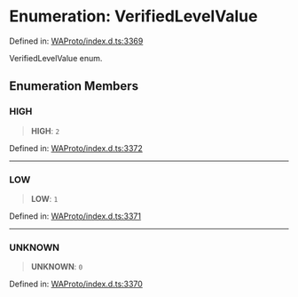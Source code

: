 # Enumeration: VerifiedLevelValue

Defined in: [WAProto/index.d.ts:3369](https://github.com/Fokusdotid/Baileys/blob/e5a24e138f3b69cf124e0406999e537d5c9a6c18/WAProto/index.d.ts#L3369)

VerifiedLevelValue enum.

## Enumeration Members

### HIGH

> **HIGH**: `2`

Defined in: [WAProto/index.d.ts:3372](https://github.com/Fokusdotid/Baileys/blob/e5a24e138f3b69cf124e0406999e537d5c9a6c18/WAProto/index.d.ts#L3372)

***

### LOW

> **LOW**: `1`

Defined in: [WAProto/index.d.ts:3371](https://github.com/Fokusdotid/Baileys/blob/e5a24e138f3b69cf124e0406999e537d5c9a6c18/WAProto/index.d.ts#L3371)

***

### UNKNOWN

> **UNKNOWN**: `0`

Defined in: [WAProto/index.d.ts:3370](https://github.com/Fokusdotid/Baileys/blob/e5a24e138f3b69cf124e0406999e537d5c9a6c18/WAProto/index.d.ts#L3370)
